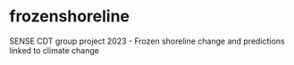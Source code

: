 # frozenshoreline
SENSE CDT group project 2023 - Frozen shoreline change and predictions linked to climate change
